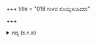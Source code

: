 +++
title = "018 ಗುಳವ ಕೊಯ್ದಿಳುಹಿದರು"

+++

<details><summary>ಗದ್ಯ (ಕ.ಗ.ಪ) </summary>

18. ಆನೆಗಳ ಸಮೂಹದ ಮಾವುತರು ಕವಚ ಕಳಚಿ ಇಳಿಸಿದರು. ಕುದುರೆ ಸವಾರರು ಹಕ್ಕರಿಕೆಗಳ ಸಮೇತ ಕವಚವನ್ನು ಕಳಚಿ ಬಿಸಾಡಿದರು. ರಭಸದ ಪ್ರಖರತೆಗೆ ಬೆವರಿ ತಮ್ಮ ವಸ್ತ್ರದ ತುದಿಯಿಂದ ಗಾಳಿಯನ್ನು ಬೀಸಿಕೊಳ್ಳಲು ಮುಖವನ್ನು ಎತ್ತಿದರು. ಹೆದರಿ ಕಣ್ಣು ಕೋರೈಸಿ ಉಭಯಸೇನೆ ಮಮ್ಮಲ ಮರುಗಿತು.
</details>
